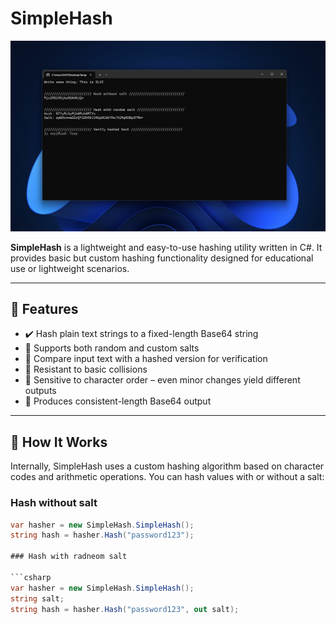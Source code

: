 # SimpleHash

![SimpleHash Banner](hero.png)

**SimpleHash** is a lightweight and easy-to-use hashing utility written in C#. It provides basic but custom hashing functionality designed for educational use or lightweight scenarios.

---

## 🔐 Features

- ✔️ Hash plain text strings to a fixed-length Base64 string  
- 🔀 Supports both random and custom salts  
- 🔁 Compare input text with a hashed version for verification  
- 🚫 Resistant to basic collisions  
- 🧠 Sensitive to character order – even minor changes yield different outputs  
- 📏 Produces consistent-length Base64 output

---

## 🚀 How It Works

Internally, SimpleHash uses a custom hashing algorithm based on character codes and arithmetic operations. You can hash values with or without a salt:

### Hash without salt

```csharp
var hasher = new SimpleHash.SimpleHash();
string hash = hasher.Hash("password123");

### Hash with radneom salt

```csharp
var hasher = new SimpleHash.SimpleHash();
string salt;
string hash = hasher.Hash("password123", out salt);
